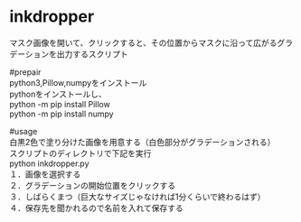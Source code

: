 # inkdropper
マスク画像を開いて、クリックすると、その位置からマスクに沿って広がるグラデーションを出力するスクリプト

#prepair<br>
  python3,Pillow,numpyをインストール<br>
  pythonをインストールし、<br>
  python -m pip install Pillow<br>
  python -m pip install numpy<br>
  
#usage<br>
  白黒2色で塗り分けた画像を用意する（白色部分がグラデーションされる）<br>
  スクリプトのディレクトリで下記を実行<br>
  python inkdropper.py<br>
  １．画像を選択する<br>
  ２．グラデーションの開始位置をクリックする<br>
  ３．しばらくまつ（巨大なサイズじゃなければ1分くらいで終わるはず）<br>
  ４．保存先を聞かれるので名前を入れて保存する<br>
   
